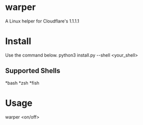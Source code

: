 # warper
A Linux helper for Cloudflare's 1.1.1.1

# Install
Use the command below.
python3 install.py --shell <your_shell>

## Supported Shells
*bash
*zsh
*fish

# Usage
warper <on/off>
